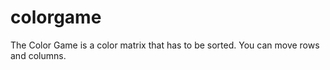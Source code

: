 colorgame
=========

The Color Game is a color matrix that has to be sorted. You can move rows and columns.

